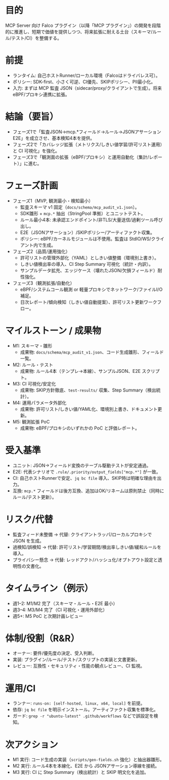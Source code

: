 # 目的

MCP Server 向け Falco プラグイン（以降「MCP プラグイン」）の開発を段階的に推進し、短期で価値を提供しつつ、将来拡張に耐える土台（スキーマ/ルール/テスト/CI）を整備する。

# 前提

- ランタイム: 自己ホストRunner/ローカル環境（Falcoはドライバレス可）。
- ポリシー: SDK-first、小さく可逆、CI優先、SKIPポリシー、PII最小化。
- 入力: まずは MCP 監査 JSON（sidecar/proxy/クライアントで生成）。将来 eBPF/プロキシ連携に拡張。

# 結論（要旨）

- フェーズ1で「監査JSON→mcp.*フィールド→ルール→JSONアサーションE2E」を成立させ、基本検知4本を提供。
- フェーズ2で「カバレッジ拡張（メトリクス/しきい値学習/許可リスト運用）と CI 可視化」を強化。
- フェーズ3で「観測面の拡張（eBPF/プロキシ）と運用自動化（集計/レポート）」に進む。

# フェーズ計画

- フェーズ1（MVP, 観測最小・検知最小）
  - 監査スキーマ v1 固定（`docs/schema/mcp_audit_v1.json`）。
  - SDK雛形 + `mcp.*` 抽出（StringPool 準拠）とユニットテスト。
  - ルール最小4本: 未承認エンドポイント/非TLS/大量送信/過剰ツール呼び出し。
  - E2E（JSONアサーション）/SKIPポリシー/アーティファクト収集。
  - ポリシー: eBPF/カーネルモジュールは不使用。監査は StdIO/WS/クライアント内で生成。
- フェーズ2（品質/運用強化）
  - 許可リストの管理外部化（YAML）としきい値整備（環境別上書き）。
  - しきい値検出率の導入、CI Step Summary 可視化（統計・内訳）。
  - サンプルデータ拡充、エッジケース（壊れたJSON/欠損フィールド）耐性強化。
- フェーズ3（観測拡張/自動化）
  - eBPF/システムコール観測 or 軽量プロキシでネットワーク/ファイルI/O補足。
  - 日次レポート/傾向検知（しきい値自動提案）、許可リスト更新ワークフロー。

# マイルストーン / 成果物

- M1: スキーマ・雛形
  - 成果物: `docs/schema/mcp_audit_v1.json`、コード生成雛形、フィールド一覧。
- M2: ルール・テスト
  - 成果物: ルール4本（テンプレ→本線）、サンプルJSON、E2E スクリプト。
- M3: CI 可視化/安定化
  - 成果物: SKIP方針徹底、`test-results/` 収集、Step Summary（検出統計）。
- M4: 運用パラメータ外部化
  - 成果物: 許可リスト/しきい値/YAML化、環境別上書き、ドキュメント更新。
- M5: 観測拡張 PoC
  - 成果物: eBPF/プロキシのいずれかの PoC と評価レポート。

# 受入基準

- ユニット: JSON→フィールド変換のテーブル駆動テストが安定通過。
- E2E: 代表シナリオで `.rule/.priority/output_fields["mcp.*"]` が一致。
- CI: 自己ホストRunnerで安定、`jq bc file` 導入、SKIP時は明確な理由を出力。
- 互換: `mcp.*` フィールドは後方互換、追加はOK/リネームは原則禁止（同時にルール/テスト更新）。

# リスク/代替

- 監査フィード未整備 → 代替: クライアントラッパ/ローカルプロキシで JSON を生成。
- 過検知/誤検知 → 代替: 許可リスト/学習期間/検出率しきい値/緩和ルールを導入。
- プライバシー懸念 → 代替: レッドアクト/ハッシュ化/オプトアウト設定と透明性の文書化。

# タイムライン（例示）

- 週1–2: M1/M2 完了（スキーマ・ルール・E2E 最小）
- 週3–4: M3/M4 完了（CI 可視化・運用外部化）
- 週5+: M5 PoC と次期計画レビュー

# 体制/役割（R&R）

- オーナー: 要件/優先度の決定、受入判断。
- 実装: プラグイン/ルール/テスト/スクリプトの実装と文書更新。
- レビュー: 互換性・セキュリティ・性能の観点レビュー、CI 監視。

# 運用/CI

- ランナー: `runs-on: [self-hosted, linux, x64, local]` を前提。
- 依存: `jq bc file` を明示インストール。アーティファクト収集を標準化。
- ガード: `grep -r "ubuntu-latest" .github/workflows` などで誤設定を検知。

# 次アクション

- M1 実行: コード生成の実装（`scripts/gen-fields.sh` 強化）と抽出器雛形。
- M2 実行: ルール4本を本線化、E2E から JSONアサーション導線を接続。
- M3 実行: CI に Step Summary（検出統計）と SKIP 明文化を追加。
